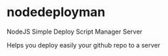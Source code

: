# nodedeployman
NodeJS Simple Deploy Script Manager Server

Helps you deploy easily your github repo to a server
